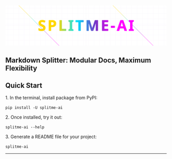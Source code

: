 # <!-- -->
<div class="hero-section">
  <div class="hero-content">
    <div class="logo-container">
      <img src="./assets/logo.svg"
      alt="splitme-ai">
    </div>
    <h2 class="tagline">
      Markdown Splitter: Modular Docs, Maximum Flexibility
    </h2>
  </div>
</div>
<div class="quick-start">
  <h2>Quick Start</h2>
  <div class="installation-steps">
    <div class="step">
      <p>1. In the terminal, install package from PyPI:
      <pre><code>pip install -U splitme-ai</code></pre>
    </div>
    <div class="step">
      <p>2. Once installed, try it out:</p>
      <pre><code>splitme-ai --help</code></pre>
    </div>
    <div class="step">
      <p>3. Generate a README file for your project:</p>
      <pre><code>splitme-ai </code></pre>
    </div>
  </div>
</div>

---
